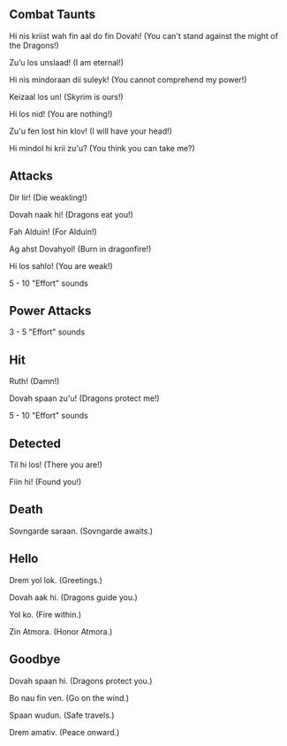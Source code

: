 ## Combat Taunts

Hi nis kriist wah fin aal do fin Dovah! (You can't stand against the might of the Dragons!)

Zu’u los unslaad! (I am eternal!)

Hi nis mindoraan dii suleyk! (You cannot comprehend my power!)

Keizaal los un! (Skyrim is ours!)

Hi los nid! (You are nothing!)

Zu'u fen lost hin klov! (I will have your head!)

Hi mindol hi krii zu'u? (You think you can take me?)

## Attacks

Dir lir! (Die weakling!)

Dovah naak hi! (Dragons eat you!)

Fah Alduin! (For Alduin!)

Ag ahst Dovahyol! (Burn in dragonfire!)

Hi los sahlo! (You are weak!)

5 - 10 "Effort" sounds

## Power Attacks

3 - 5 "Effort" sounds

## Hit

Ruth! (Damn!)

Dovah spaan zu'u! (Dragons protect me!)

5 - 10 "Effort" sounds

## Detected

Til hi los! (There you are!)

Fiin hi! (Found you!)

## Death

Sovngarde saraan. (Sovngarde awaits.)

## Hello

Drem yol lok. (Greetings.)

Dovah aak hi. (Dragons guide you.)

Yol ko. (Fire within.)

Zin Atmora. (Honor Atmora.)

## Goodbye

Dovah spaan hi. (Dragons protect you.)

Bo nau fin ven. (Go on the wind.)

Spaan wudun. (Safe travels.)

Drem amativ. (Peace onward.)
